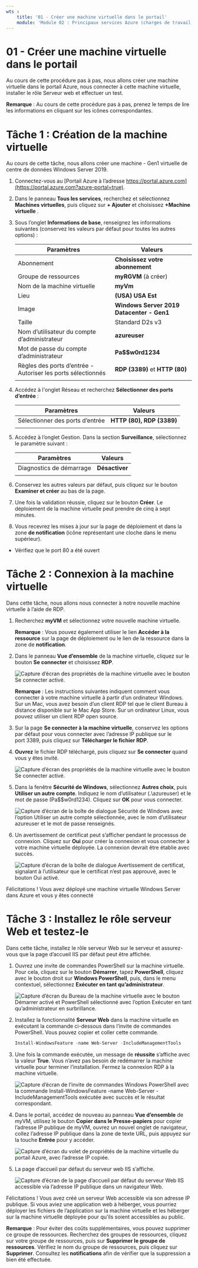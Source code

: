```yaml
---
wts :
    title: '01 - Créer une machine virtuelle dans le portail'
    module: 'Module 02 : Principaux services Azure (charges de travail)'
---
```

# 01 - Créer une machine virtuelle dans le portail

Au cours de cette procédure pas à pas, nous allons créer une machine virtuelle dans le portail Azure, nous connecter à cette machine virtuelle, installer le rôle Serveur web et effectuer un test. 

**Remarque** : Au cours de cette procédure pas à pas, prenez le temps de lire les informations en cliquant sur les icônes correspondantes. 

# Tâche 1 : Création de la machine virtuelle

Au cours de cette tâche, nous allons créer une machine - Gen1 virtuelle de centre de données Windows Server 2019. 

1. Connectez-vous au [Portail Azure à l’adresse https://portal.azure.com](https://portal.azure.com?azure-portal=true).

2. Dans le panneau **Tous les services**, recherchez et sélectionnez **Machines virtuelles**, puis cliquez sur **+ Ajouter** et choisissez **+Machine virtuelle** .

3. Sous l’onglet **Informations de base**, renseignez les informations suivantes (conservez les valeurs par défaut pour toutes les autres options) :

    | Paramètres | Valeurs |
    |  -- | -- |
    | Abonnement | **Choisissez votre abonnement**|
    | Groupe de ressources | **myRGVM** (à créer) |
    | Nom de la machine virtuelle | **myVm** |
    | Lieu | **(USA) USA Est**|
    | Image | **Windows Server 2019 Datacenter - Gen1**|
    | Taille | Standard D2s v3|
    | Nom d’utilisateur du compte d’administrateur | **azureuser** |
    | Mot de passe du compte d’administrateur | **Pa$$w0rd1234**|
    | Règles des ports d’entrée - Autoriser les ports sélectionnés | **RDP (3389)** et **HTTP (80)**|
    | | |

4. Accédez à l'onglet Réseau et recherchez **Sélectionner des ports d’entrée** :

    | Paramètres | Valeurs |
    | -- | -- |
    | Sélectionner des ports d’entrée | **HTTP (80), RDP (3389)**|
    | | |

5. Accédez à l’onglet Gestion. Dans la section **Surveillance**, sélectionnez le paramètre suivant :

    | Paramètres | Valeurs |
    | -- | -- |
    | Diagnostics de démarrage | **Désactiver**|
    | | |

6. Conservez les autres valeurs par défaut, puis cliquez sur le bouton **Examiner et créer** au bas de la page.

7. Une fois la validation réussie, cliquez sur le bouton **Créer**. Le déploiement de la machine virtuelle peut prendre de cinq à sept minutes.

8. Vous recevrez les mises à jour sur la page de déploiement et dans la zone **de notification** (icône représentant une cloche dans le menu supérieur).
* Vérifiez que le port 80 a été ouvert 

# Tâche 2 : Connexion à la machine virtuelle

Dans cette tâche, nous allons nous connecter à notre nouvelle machine virtuelle à l’aide de RDP. 

1. Recherchez **myVM** et sélectionnez votre nouvelle machine virtuelle.

    **Remarque** : Vous pouvez également utiliser le lien **Accéder à la ressource** sur la page de déploiement ou le lien de la ressource dans la zone de **notification**.

2. Dans le panneau **Vue d’ensemble** de la machine virtuelle, cliquez sur le bouton **Se connecter** et choisissez **RDP**.

    ![Capture d’écran des propriétés de la machine virtuelle avec le bouton Se connecter activé.](../images/0101.png)

    **Remarque** : Les instructions suivantes indiquent comment vous connecter à votre machine virtuelle à partir d’un ordinateur Windows. Sur un Mac, vous avez besoin d’un client RDP tel que le client Bureau à distance disponible sur le Mac App Store. Sur un ordinateur Linux, vous pouvez utiliser un client RDP open source.

2. Sur la page **Se connecter à la machine virtuelle**, conservez les options par défaut pour vous connecter avec l’adresse IP publique sur le port 3389, puis cliquez sur **Télécharger le fichier RDP**.

3. **Ouvrez** le fichier RDP téléchargé, puis cliquez sur **Se connecter** quand vous y êtes invité. 

    ![Capture d’écran des propriétés de la machine virtuelle avec le bouton Se connecter activé. ](../images/0102.png)

4. Dans la fenêtre **Sécurité de Windows**, sélectionnez **Autres choix**, puis **Utiliser un autre compte**. Indiquez le nom d’utilisateur (.\azureuser) et le mot de passe (Pa$$w0rd1234). Cliquez sur **OK** pour vous connecter.

    ![Capture d’écran de la boîte de dialogue Sécurité de Windows avec l’option Utiliser un autre compte sélectionnée, avec le nom d’utilisateur azureuser et le mot de passe renseignés.](../images/0103.png)

5. Un avertissement de certificat peut s’afficher pendant le processus de connexion. Cliquez sur **Oui** pour créer la connexion et vous connecter à votre machine virtuelle déployée. La connexion devrait être établie avec succès.

    ![Capture d’écran de la boîte de dialogue Avertissement de certificat, signalant à l’utilisateur que le certificat n’est pas approuvé, avec le bouton Oui activé. ](../images/0104.png)

Félicitations ! Vous avez déployé une machine virtuelle Windows Server dans Azure et vous y êtes connecté

# Tâche 3 : Installez le rôle serveur Web et testez-le

Dans cette tâche, installez le rôle serveur Web sur le serveur et assurez-vous que la page d’accueil IIS par défaut peut être affichée.

1. Ouvrez une invite de commandes PowerShell sur la machine virtuelle. Pour cela, cliquez sur le bouton **Démarrer**, tapez **PowerShell**, cliquez avec le bouton droit sur **Windows PowerShell**, puis, dans le menu contextuel, sélectionnez **Exécuter en tant qu’administrateur**.

    ![Capture d’écran du Bureau de la machine virtuelle avec le bouton Démarrer activé et PowerShell sélectionné avec l’option Exécuter en tant qu’administrateur en surbrillance.](../images/0105.png)

2. Installez la fonctionnalité **Serveur Web** dans la machine virtuelle en exécutant la commande ci-dessous dans l’invite de commandes PowerShell. Vous pouvez copier et coller cette commande.

    ```PowerShell
    Install-WindowsFeature -name Web-Server -IncludeManagementTools
    ```
  
3. Une fois la commande exécutée, un message de **réussite** s’affiche avec la valeur **True**. Vous n’avez pas besoin de redémarrer la machine virtuelle pour terminer l’installation. Fermez la connexion RDP à la machine virtuelle.

    ![Capture d’écran de l’invite de commandes Windows PowerShell avec la commande Install-WindowsFeature -name Web-Server -IncludeManagementTools exécutée avec succès et le résultat correspondant.](../images/0106.png)

4. Dans le portail, accédez de nouveau au panneau **Vue d’ensemble** de myVM, utilisez le bouton **Copier dans le Presse-papiers** pour copier l’adresse IP publique de myVM, ouvrez un nouvel onglet de navigateur, collez l’adresse IP publique dans la zone de texte URL, puis appuyez sur la touche **Entrée** pour y accéder.

    ![Capture d’écran du volet de propriétés de la machine virtuelle du portail Azure, avec l’adresse IP copiée.](../images/0107.png)

5. La page d’accueil par défaut du serveur web IIS s’affiche.

    ![Capture d’écran de la page d’accueil par défaut du serveur Web IIS accessible via l’adresse IP publique dans un navigateur Web.](../images/0108.png)

Félicitations ! Vous avez créé un serveur Web accessible via son adresse IP publique. Si vous aviez une application web à héberger, vous pourriez déployer les fichiers de l’application sur la machine virtuelle et les héberger sur la machine virtuelle déployée pour qu’ils soient accessibles au public.


**Remarque** : Pour éviter des coûts supplémentaires, vous pouvez supprimer ce groupe de ressources. Recherchez des groupes de ressources, cliquez sur votre groupe de ressources, puis sur **Supprimer le groupe de ressources**. Vérifiez le nom du groupe de ressources, puis cliquez sur **Supprimer**. Consultez les **notifications** afin de vérifier que la suppression a bien été effectuée. 
